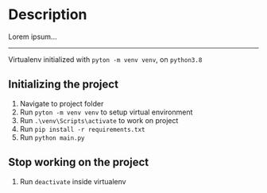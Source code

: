 # Description

Lorem ipsum...

---

Virtualenv initialized with `pyton -m venv venv`, on `python3.8`

## Initializing the project
1. Navigate to project folder
2. Run `pyton -m venv venv` to setup virtual environment
3. Run `.\venv\Scripts\activate` to work on project
4. Run `pip install -r requirements.txt`
5. Run `python main.py`

## Stop working on the project
1. Run `deactivate` inside virtualenv
